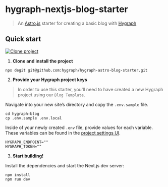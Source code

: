 # hygraph-nextjs-blog-starter


> An [Astro.js](httsp://astro.build) starter for creating a basic blog with [Hygraph](https://hygraph.com)

## Quick start

[![Clone project](https://hygraph.com/button)](https://app.hygraph.com/clone/ccfd3e465ed249d987b0dfc3f107d437?name=Basic%20Blog)


1. **Clone and install the project**

```shell
npx degit git@github.com:hygraph/hygraph-astro-blog-starter.git
```

2. **Provide your Hygraph project keys**

> In order to use this starter, you'll need to have created a new Hygraph project using our `Blog Template`.

Navigate into your new site’s directory and copy the `.env.sample` file.

```shell
cd hygraph-blog
cp .env.sample .env.local
```

Inside of your newly created `.env` file, provide values for each variable. These variables can be found in the [project settings UI](https://hygraph.com/docs/guides/overview/api-access).

```env
HYGRAPH_ENDPOINT=""
HYGRAPH_TOKEN=""
```

3. **Start building!**

Install the dependencies and start the Next.js dev server:

```shell
npm install
npm run dev
```

